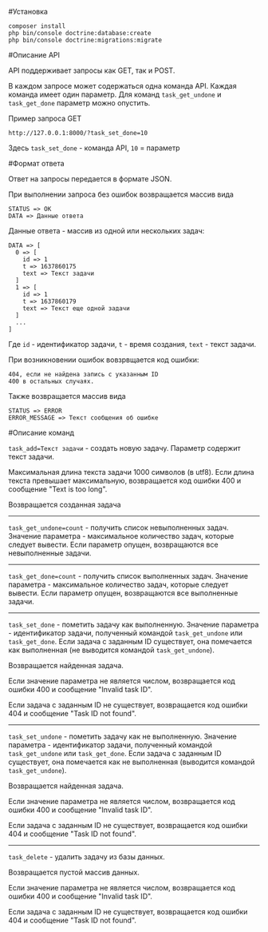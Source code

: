 #Установка
```
composer install
php bin/console doctrine:database:create
php bin/console doctrine:migrations:migrate
```
#Описание API

API поддерживает запросы как GET, так и POST.

В каждом запросе может содержаться одна команда API. Каждая команда имеет один параметр. Для команд `task_get_undone` и `task_get_done` параметр можно опустить.

Пример запроса GET

```
http://127.0.0.1:8000/?task_set_done=10
```
Здесь `task_set_done` - команда API, `10` = параметр

#Формат ответа

Ответ на запросы передается в формате JSON.

При выполнении запроса без ошибок возвращается массив вида

```
STATUS => OK
DATA => Данные ответа
```
Данные ответа - массив из одной или нескольких задач:

```
DATA => [
  0 => [
    id => 1 
    t => 1637860175
    text => Текст задачи
  ]
  1 => [
    id => 1 
    t => 1637860179
    text => Текст еще одной задачи
  ]
  ...
]
```

Где `id` - идентификатор задачи, `t` - время создания, `text` - текст задачи.

При возникновении ошибок вовзрвщается код ошибки:

```
404, если не найдена запись с указанным ID
400 в остальных случаях.
```

Также возвращается массив вида

```
STATUS => ERROR
ERROR_MESSAGE => Текст сообщения об ошибке
```

#Описание команд

`task_add=Текст задачи` - создать новую задачу. Параметр содержит текст задачи.

Максимальная длина текста задачи 1000 символов (в utf8). Если длина текста превышает максимальную, возвращается код ошибки 400 и сообщение "Text is too long".

Возвращается созданная задача
____

`task_get_undone=count` - получить список невыполненных задач. Значение параметра - максимальное количество задач, которые следует вывести. Если параметр опущен, возвращаются все невыполненные задачи.
____
`task_get_done=count` - получить список выполненных задач. Значение параметра - максимальное количество задач, которые следует вывести. Если параметр опущен, возвращаются все выполненные задачи.
____
`task_set_done` - пометить задачу как выполненную. Значение параметра - идентификатор задачи, полученный командой `task_get_undone` или `task_get_done`.
Если задача с заданным ID существует, она помечается как выполненная (не выводится командой `task_get_undone`).

Возвращается найденная задача.

Если значение параметра не является числом, возвращается код ошибки 400 и сообщение "Invalid task ID".

Если задача с заданным ID не существует, возвращается код ошибки 404 и сообщение "Task ID not found".
____
`task_set_undone` - пометить задачу как не выполненную. Значение параметра - идентификатор задачи, полученный командой `task_get_undone` или `task_get_done`.
Если задача с заданным ID существует, она помечается как не выполненная (выводится командой `task_get_undone`).

Возвращается найденная задача.

Если значение параметра не является числом, возвращается код ошибки 400 и сообщение "Invalid task ID".

Если задача с заданным ID не существует, возвращается код ошибки 404 и сообщение "Task ID not found".
____
`task_delete` - удалить задачу из базы данных.

Возвращается пустой массив данных.

Если значение параметра не является числом, возвращается код ошибки 400 и сообщение "Invalid task ID".

Если задача с заданным ID не существует, возвращается код ошибки 404 и сообщение "Task ID not found".
